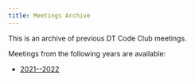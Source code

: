 ```yaml
---
title: Meetings Archive
---
```


This is an archive of previous DT Code Club meetings.

Meetings from the following years are available:

- [2021--2022](2022/)
